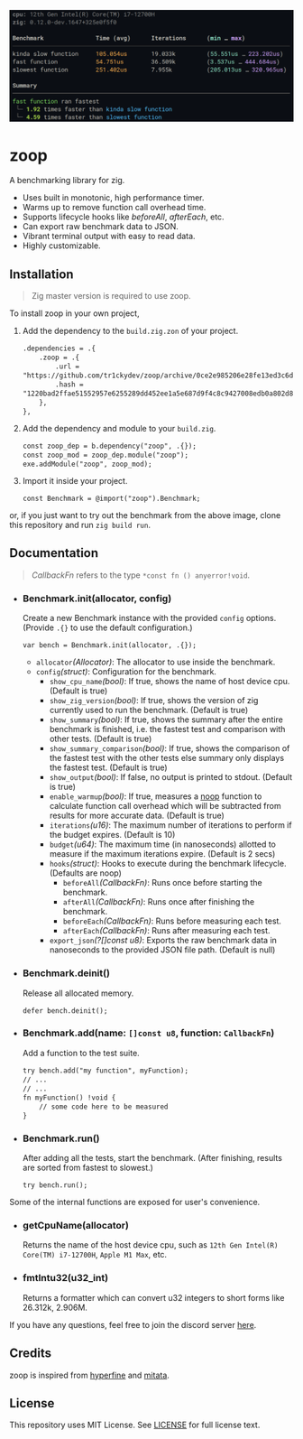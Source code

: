 ![](res/output.png)

# zoop

A benchmarking library for zig.

- Uses built in monotonic, high performance timer.
- Warms up to remove function call overhead time.
- Supports lifecycle hooks like *beforeAll*, *afterEach*, etc.
- Can export raw benchmark data to JSON.
- Vibrant terminal output with easy to read data.
- Highly customizable.



## Installation

> Zig master version is required to use zoop.

To install zoop in your own project,

1. Add the dependency to the `build.zig.zon` of your project.

   ```zig
   .dependencies = .{
       .zoop = .{
           .url = "https://github.com/tr1ckydev/zoop/archive/0ce2e985206e28fe13ed3c6dcb6b88650688238e.tar.gz",
           .hash = "1220bad2ffae51552957e6255289dd452ee1a5e687d9f4c8c9427008edb0a802d874",
       },
   },
   ```

2. Add the dependency and module to your `build.zig`.

   ```zig
   const zoop_dep = b.dependency("zoop", .{});
   const zoop_mod = zoop_dep.module("zoop");
   exe.addModule("zoop", zoop_mod);
   ```

3. Import it inside your project.

   ```zig
   const Benchmark = @import("zoop").Benchmark;
   ```

or, if you just want to try out the benchmark from the above image, clone this repository and run `zig build run`.



## Documentation

> *CallbackFn* refers to the type `*const fn () anyerror!void`.

- ### Benchmark.init(allocator, config)

  Create a new Benchmark instance with the provided `config` options. (Provide `.{}` to use the default configuration.)

  ```zig
  var bench = Benchmark.init(allocator, .{});
  ```

  - `allocator`*(Allocator)*: The allocator to use inside the benchmark.
  - `config`*(struct)*: Configuration for the benchmark.
    - `show_cpu_name`*(bool)*: If true, shows the name of host device cpu. (Default is true)
    - `show_zig_version`*(bool)*: If true, shows the version of zig currently used to run the benchmark. (Default is true)
    - `show_summary`*(bool)*: If true, shows the summary after the entire benchmark is finished, i.e. the fastest test and comparison with other tests. (Default is true)
    - `show_summary_comparison`*(bool)*: If true, shows the comparison of the fastest test with the other tests else summary only displays the fastest test. (Default is true)
    - `show_output`*(bool)*: If false, no output is printed to stdout. (Default is true)
    - `enable_warmup`*(bool)*: If true, measures a [noop](https://en.wikipedia.org/wiki/NOP_(code)#JavaScript) function to calculate function call overhead which will be subtracted from results for more accurate data. (Default is true)
    - `iterations`*(u16)*: The maximum number of iterations to perform if the budget expires. (Default is 10)
    - `budget`*(u64)*: The maximum time (in nanoseconds) allotted to measure if the maximum iterations expire. (Default is 2 secs)
    - `hooks`*(struct)*: Hooks to execute during the benchmark lifecycle. (Defaults are noop)
      - `beforeAll`*(CallbackFn)*: Runs once before starting the benchmark.
      - `afterAll`*(CallbackFn)*: Runs once after finishing the benchmark.
      - `beforeEach`*(CallbackFn)*: Runs before measuring each test.
      - `afterEach`*(CallbackFn)*: Runs after measuring each test.
    - `export_json`*(?[]const u8)*: Exports the raw benchmark data in nanoseconds to the provided JSON file path. (Default is null)

- ### Benchmark.deinit()

  Release all allocated memory.

  ```zig
  defer bench.deinit();
  ```

- ### Benchmark.add(name: `[]const u8`, function: `CallbackFn`)

  Add a function to the test suite.

  ```zig
  try bench.add("my function", myFunction);
  // ...
  // ...
  fn myFunction() !void {
      // some code here to be measured
  }
  ```

- ### Benchmark.run()

  After adding all the tests, start the benchmark. (After finishing, results are sorted from fastest to slowest.)

  ```zig
  try bench.run();
  ```



Some of the internal functions are exposed for user's convenience.

- ### getCpuName(allocator)

  Returns the name of the host device cpu, such as `12th Gen Intel(R) Core(TM) i7-12700H`, `Apple M1 Max`, etc.

- ### fmtIntu32(u32_int)

  Returns a formatter which can convert u32 integers to short forms like 26.312k, 2.906M.



If you have any questions, feel free to join the discord server [here](https://discord.com/invite/tfBA2z8mbq).



## Credits

zoop is inspired from [hyperfine](https://github.com/sharkdp/hyperfine) and [mitata](https://github.com/evanwashere/mitata).



## License

This repository uses MIT License. See [LICENSE](https://github.com/tr1ckydev/zoop/blob/main/LICENSE) for full license text.
